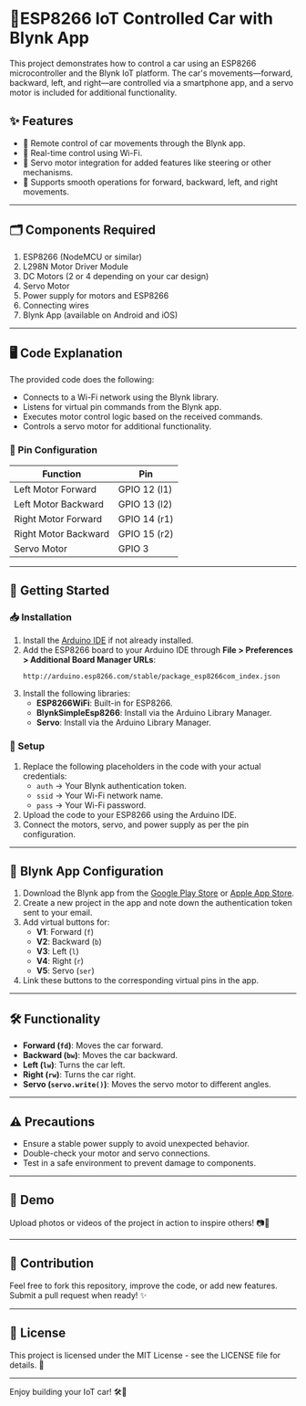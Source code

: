 


# 🚗ESP8266 IoT Controlled Car with Blynk App

This project demonstrates how to control a car using an ESP8266 microcontroller and the Blynk IoT platform. The car's movements—forward, backward, left, and right—are controlled via a smartphone app, and a servo motor is included for additional functionality.

## ✨ Features

- 🔧 Remote control of car movements through the Blynk app.
- 📱 Real-time control using Wi-Fi.
- 🎯 Servo motor integration for added features like steering or other mechanisms.
- 🚦 Supports smooth operations for forward, backward, left, and right movements.

---

## 🗂️ Components Required

1. ESP8266 (NodeMCU or similar)
2. L298N Motor Driver Module
3. DC Motors (2 or 4 depending on your car design)
4. Servo Motor
5. Power supply for motors and ESP8266
6. Connecting wires
7. Blynk App (available on Android and iOS)

---

## 🖥️ Code Explanation

The provided code does the following:

- Connects to a Wi-Fi network using the Blynk library.
- Listens for virtual pin commands from the Blynk app.
- Executes motor control logic based on the received commands.
- Controls a servo motor for additional functionality.

### 📜 Pin Configuration
| **Function**       | **Pin**       |
|---------------------|---------------|
| Left Motor Forward  | GPIO 12 (l1) |
| Left Motor Backward | GPIO 13 (l2) |
| Right Motor Forward | GPIO 14 (r1) |
| Right Motor Backward| GPIO 15 (r2) |
| Servo Motor         | GPIO 3       |

---

## 🚀 Getting Started

### 📥 Installation

1. Install the [Arduino IDE](https://www.arduino.cc/en/software) if not already installed.
2. Add the ESP8266 board to your Arduino IDE through **File > Preferences > Additional Board Manager URLs**:
   ```
   http://arduino.esp8266.com/stable/package_esp8266com_index.json
   ```
3. Install the following libraries:
   - **ESP8266WiFi**: Built-in for ESP8266.
   - **BlynkSimpleEsp8266**: Install via the Arduino Library Manager.
   - **Servo**: Install via the Arduino Library Manager.

### 🔧 Setup

1. Replace the following placeholders in the code with your actual credentials:
   - `auth` → Your Blynk authentication token.
   - `ssid` → Your Wi-Fi network name.
   - `pass` → Your Wi-Fi password.
2. Upload the code to your ESP8266 using the Arduino IDE.
3. Connect the motors, servo, and power supply as per the pin configuration.

---

## 📱 Blynk App Configuration

1. Download the Blynk app from the [Google Play Store](https://play.google.com/store/apps/details?id=cc.blynk) or [Apple App Store](https://apps.apple.com/app/blynk-iot/id808760481).
2. Create a new project in the app and note down the authentication token sent to your email.
3. Add virtual buttons for:
   - **V1**: Forward (`f`)
   - **V2**: Backward (`b`)
   - **V3**: Left (`l`)
   - **V4**: Right (`r`)
   - **V5**: Servo (`ser`)
4. Link these buttons to the corresponding virtual pins in the app.

---

## 🛠️ Functionality

- **Forward (`fd`)**: Moves the car forward.
- **Backward (`bw`)**: Moves the car backward.
- **Left (`lw`)**: Turns the car left.
- **Right (`rw`)**: Turns the car right.
- **Servo (`servo.write()`)**: Moves the servo motor to different angles.

---

## ⚠️ Precautions

- Ensure a stable power supply to avoid unexpected behavior.
- Double-check your motor and servo connections.
- Test in a safe environment to prevent damage to components.

---

## 📸 Demo

Upload photos or videos of the project in action to inspire others! 📷🎥

---

## 🤝 Contribution

Feel free to fork this repository, improve the code, or add new features. Submit a pull request when ready! ✨

---

## 📄 License

This project is licensed under the MIT License - see the LICENSE file for details. 📜

---

Enjoy building your IoT car! 🛠️🚀
